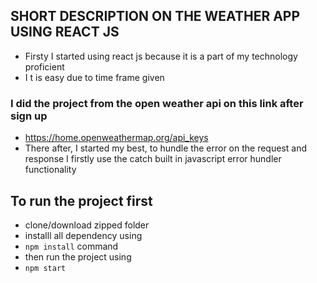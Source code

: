 ## SHORT DESCRIPTION ON THE WEATHER APP USING REACT JS
- Firsty I started using react js because it is a part of my technology proficient
- I t is easy due to time frame given
### I did the project from the open weather api on this link after sign up
- https://home.openweathermap.org/api_keys
- There after, I started my best, to hundle the error on the request and response I firstly use the catch built in javascript error hundler functionality

## To run the project first
- clone/download zipped folder
- installl all dependency  using
- ``npm install`` command
- then run the project using
- ``npm start``
